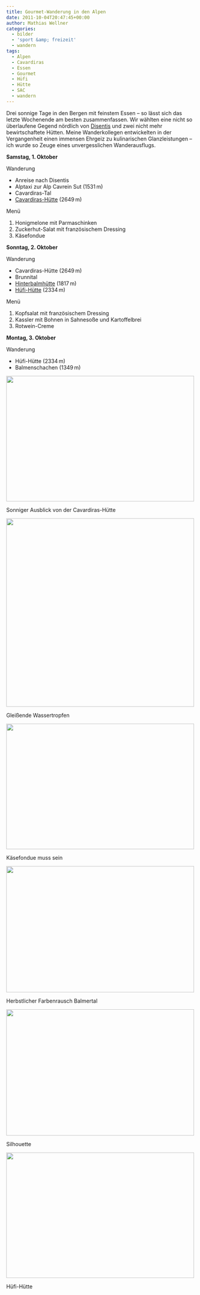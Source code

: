 ```yaml
---
title: Gourmet-Wanderung in den Alpen
date: 2011-10-04T20:47:45+00:00
author: Mathias Wellner
categories:
  - bilder
  - 'sport &amp; freizeit'
  - wandern
tags:
  - Alpen
  - Cavardiras
  - Essen
  - Gourmet
  - Hüfi
  - Hütte
  - SAC
  - wandern
---
```

Drei sonnige Tage in den Bergen mit feinstem Essen &ndash; so lässt sich das letzte Wochenende am besten zusammenfassen. Wir wählten eine nicht so überlaufene Gegend nördlich von [Disentis](http://de.wikipedia.org/wiki/Disentis/Must%C3%A9r) und zwei nicht mehr bewirtschaftete Hütten. Meine Wanderkollegen entwickelten in der Vergangenheit einen immensen Ehrgeiz zu kulinarischen Glanzleistungen &ndash; ich wurde so Zeuge eines unvergesslichen Wanderausflugs. 

**Samstag, 1. Oktober**

Wanderung

  * Anreise nach Disentis
  * Alptaxi zur Alp Cavrein Sut (1531&thinsp;m)
  * Cavardiras-Tal
  * [Cavardiras-Hütte](http://www.cavardiras.ch) (2649&thinsp;m)

Menü

  1. Honigmelone mit Parmaschinken
  2. Zuckerhut-Salat mit französischem Dressing
  3. Käsefondue

**Sonntag, 2. Oktober**

Wanderung

  * Cavardiras-Hütte (2649&thinsp;m)
  * Brunnital
  * [Hinterbalmhütte](http://www.vs-wallis.ch/uri/huetverz/hinterbalm.html) (1817&thinsp;m)
  * [Hüfi-Hütte](http://www.sac-pilatus.ch/huetten/huefihuette/) (2334&thinsp;m)

Menü

  1. Kopfsalat mit französischem Dressing
  2. Kassler mit Bohnen in Sahnesoße und Kartoffelbrei
  3. Rotwein-Creme

**Montag, 3. Oktober**

Wanderung

  * Hüfi-Hütte (2334&thinsp;m)
  * Balmenschachen (1349&thinsp;m)

<div style="width: 510px" class="wp-caption aligncenter">
  <img src="https://lh6.googleusercontent.com/-IJn_vxZkGy4/TotMGqG4gKI/AAAAAAAAAM8/8gBvId3UeLE/s800/MW_20111001_1287.jpg" height="333" width="500" />
  
  <p class="wp-caption-text">
    Sonniger Ausblick von der Cavardiras-Hütte<br />
  </p>
</div>

<div style="width: 510px" class="wp-caption aligncenter">
  <img src="https://lh3.googleusercontent.com/-DAsIxoa3uIo/TotLkQw69AI/AAAAAAAAAMs/cx6Fjul8hLE/s800/MW_20111002_1365.jpg" height="500" width="500" />
  
  <p class="wp-caption-text">
    Gleißende Wassertropfen<br />
  </p>
</div>

<div style="width: 510px" class="wp-caption aligncenter">
  <img src="https://lh4.googleusercontent.com/-kImcZAHOYaM/TotLjrJin4I/AAAAAAAAAMY/JpYFXgIzq-s/s800/MW_20111001_1339.jpg" height="333" width="500" />
  
  <p class="wp-caption-text">
    Käsefondue muss sein<br />
  </p>
</div>

<div style="width: 510px" class="wp-caption aligncenter">
  <img src="https://lh3.googleusercontent.com/-vFhtwo_ERLM/TotLkRs6pRI/AAAAAAAAAMw/5TYEt96kx6M/s800/MW_20111002_1383.jpg" height="335" width="500" />
  
  <p class="wp-caption-text">
    Herbstlicher Farbenrausch Balmertal<br />
  </p>
</div>

<div style="width: 510px" class="wp-caption aligncenter">
  <img src="https://lh3.googleusercontent.com/-myK88-p8cEo/TotLkaeuqQI/AAAAAAAAAMo/5YJgFo8TtwA/s800/MW_20111002_1411.jpg" height="335" width="500" />
  
  <p class="wp-caption-text">
    Silhouette<br />
  </p>
</div>

<div style="width: 510px" class="wp-caption aligncenter">
  <img src="https://lh3.googleusercontent.com/-Eq6FIxp1SfE/TotMGuZJzjI/AAAAAAAAANA/bQvVsOo4XEM/s800/MW_20111003_1484.jpg" height="333" width="500" />
  
  <p class="wp-caption-text">
    Hüfi-Hütte<br />
  </p>
</div>